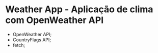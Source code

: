 # Weather App - Aplicação de clima com OpenWeather API

- OpenWeather API;
- CountryFlags API;
- fetch;
